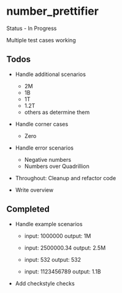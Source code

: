 number_prettifier
=================

Status - In Progress

Multiple test cases working



Todos
------

* Handle additional scenarios
    * 2M
    * 1B
    * 1T
    * 1.2T
    * others as determine them

* Handle corner cases
    * Zero
* Handle error scenarios
    * Negative numbers
    * Numbers over Quadrillion
* Throughout:  Cleanup and refactor code
* Write overview



Completed
----------
* Handle example scenarios
    * input: 1000000 output: 1M

    * input: 2500000.34 output: 2.5M

    * input: 532 output: 532

    * input: 1123456789 output: 1.1B

* Add checkstyle checks
